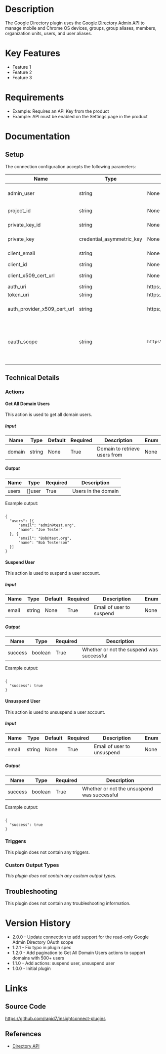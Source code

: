 # Description

The Google Directory plugin  uses the [Google Directory Admin API](https://developers.google.com/admin-sdk/directory/) to manage mobile and Chrome OS devices, groups, group aliases, members, organization units, users, and user aliases.

# Key Features

* Feature 1
* Feature 2
* Feature 3

# Requirements

* Example: Requires an API Key from the product
* Example: API must be enabled on the Settings page in the product

# Documentation

## Setup

The connection configuration accepts the following parameters:

|Name|Type|Default|Required|Description|Enum|
|----|----|-------|--------|-----------|----|
|admin_user|string|None|True|Admin user to impersonate, e.g. admin@domain.com|None|
|project_id|string|None|True|Project ID from service credentials|None|
|private_key_id|string|None|True|Private Key ID from service credentials|None|
|private_key|credential_asymmetric_key|None|True|Private Key from service credentials|None|
|client_email|string|None|True|Client email from service credentials|None|
|client_id|string|None|True|Client ID|None|
|client_x509_cert_url|string|None|True|x509 cert URL from service credentials|None|
|auth_uri|string|https\://accounts.google.com/o/oauth2/auth|True|None|None|
|token_uri|string|https\://accounts.google.com/o/oauth2/token|True|OAUTH2 Token URI|None|
|auth_provider_x509_cert_url|string|https\://www.googleapis.com/oauth2/v1/certs|True|OAUTH2 Auth Provider x509 Cert URL|None|
|oauth_scope|string|`https\://www.googleapis.com/auth/admin.directory.user`|True|Google Admin Directory OAuth scope to use for the connection, note that read only will result in some actions not working.|[`https://www.googleapis.com/auth/admin.directory.user`, `https://www.googleapis.com/auth/admin.directory.user.readonly`]|

## Technical Details

### Actions

#### Get All Domain Users

This action is used to get all domain users.

##### Input

|Name|Type|Default|Required|Description|Enum|
|----|----|-------|--------|-----------|----|
|domain|string|None|True|Domain to retrieve users from|None|

##### Output

|Name|Type|Required|Description|
|----|----|--------|-----------|
|users|[]user|True|Users in the domain|

Example output:

```

{
  "users": [{
      "email": "admin@test.org",
      "name": "Joe Tester"
  }, {
      "email": "Bob@test.org",
      "name": "Bob Testerson"
  }]
}

```

#### Suspend User

This action is used to suspend a user account.

##### Input

|Name|Type|Default|Required|Description|Enum|
|----|----|-------|--------|-----------|----|
|email|string|None|True|Email of user to suspend|None|

##### Output

|Name|Type|Required|Description|
|----|----|--------|-----------|
|success|boolean|True|Whether or not the suspend was successful|

Example output:

```

{
  "success": true
}

```

#### Unsuspend User

This action is used to unsuspend a user account.

##### Input

|Name|Type|Default|Required|Description|Enum|
|----|----|-------|--------|-----------|----|
|email|string|None|True|Email of user to unsuspend|None|

##### Output

|Name|Type|Required|Description|
|----|----|--------|-----------|
|success|boolean|True|Whether or not the unsuspend was successful|

Example output:

```

{
  "success": true
}

```

### Triggers

This plugin does not contain any triggers.

### Custom Output Types

_This plugin does not contain any custom output types._

## Troubleshooting

This plugin does not contain any troubleshooting information.

# Version History

* 2.0.0 - Update connection to add support for the read-only Google Admin Directory OAuth scope
* 1.2.1 - Fix typo in plugin spec
* 1.2.0 - Add pagination to Get All Domain Users actions to support domains with 500+ users
* 1.1.0 - Add actions: suspend user, unsuspend user
* 1.0.0 - Initial plugin

# Links

## Source Code

https://github.com/rapid7/insightconnect-plugins

## References

* [Directory API](https://developers.google.com/admin-sdk/directory/)


